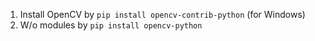 

1. Install OpenCV by `pip install opencv-contrib-python` (for Windows)
2. W/o modules by `pip install opencv-python`
